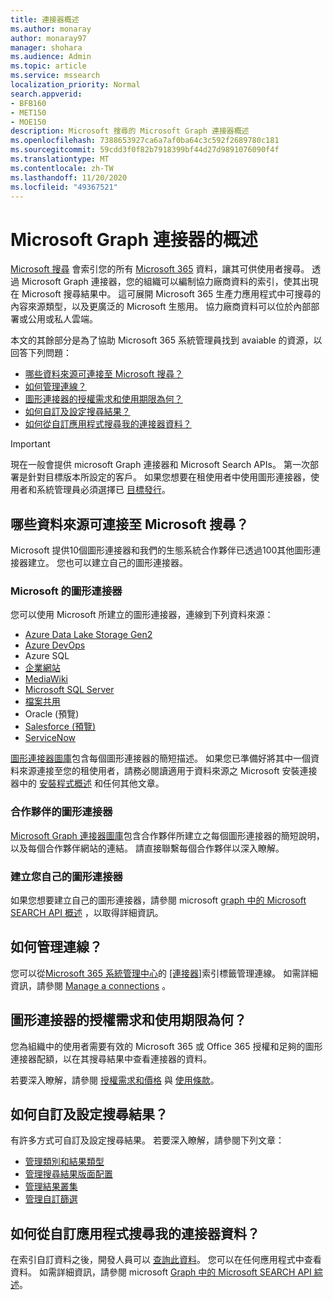 ```yaml
---
title: 連接器概述
ms.author: monaray
author: monaray97
manager: shohara
ms.audience: Admin
ms.topic: article
ms.service: mssearch
localization_priority: Normal
search.appverid:
- BFB160
- MET150
- MOE150
description: Microsoft 搜尋的 Microsoft Graph 連接器概述
ms.openlocfilehash: 7388653927ca6a7af0ba64c3c592f2689780c181
ms.sourcegitcommit: 59cdd3f0f82b7918399bf44d27d9891076090f4f
ms.translationtype: MT
ms.contentlocale: zh-TW
ms.lasthandoff: 11/20/2020
ms.locfileid: "49367521"
---
```

# <a name="overview-of-microsoft-graph-connectors"></a>Microsoft Graph 連接器的概述

[Microsoft 搜尋](https://docs.microsoft.com/microsoftsearch/overview-microsoft-search) 會索引您的所有 [Microsoft 365](https://www.microsoft.com/microsoft-365) 資料，讓其可供使用者搜尋。 透過 Microsoft Graph 連接器，您的組織可以編制協力廠商資料的索引，使其出現在 Microsoft 搜尋結果中。 這可展開 Microsoft 365 生產力應用程式中可搜尋的內容來源類型，以及更廣泛的 Microsoft 生態用。 協力廠商資料可以位於內部部署或公用或私人雲端。

<!---link Microsoft Graph reference in line 19 when we have access to relevant documentation--->

本文的其餘部分是為了協助 Microsoft 365 系統管理員找到 avaiable 的資源，以回答下列問題：

* [哪些資料來源可連接至 Microsoft 搜尋？](#what-data-sources-can-be-connected-to-microsoft-search)
* [如何管理連線？](#how-do-i-manage-my-connections)
* [圖形連接器的授權需求和使用期限為何？](#what-are-the-license-requirements-and-terms-of-use-for-graph-connectors)
* [如何自訂及設定搜尋結果？](#how-do-i-customize-and-configure-search-results)
* [如何從自訂應用程式搜尋我的連接器資料？](#how-do-i-search-my-connector-data-from-a-custom-application)

<!---Modify to another note that is more accurate--->
> [!IMPORTANT]
> 現在一般會提供 microsoft Graph 連接器和 Microsoft Search APIs。 第一次部署是針對目標版本所設定的客戶。 如果您想要在租使用者中使用圖形連接器，使用者和系統管理員必須選擇已 [目標發行](https://docs.microsoft.com/office365/admin/manage/release-options-in-office-365?view=o365-worldwide)。

<!---Add Value, scenario, example, and/or graphic in December updates--->
<!---Probably remove architecture section below
## Architecture

The following architectural diagram of the Microsoft Graph platform shows how Graph connector content flows through content indexing to user results in [Microsoft Search](https://docs.microsoft.com/microsoftsearch/overview-microsoft-search) clients. The rest of this section explains each of the key building blocks in the diagram.

![Diagram: on-premises and cloud-based data is pulled by connectors and indexed by the Microsoft Search API, and then the Microsoft Search service delivers the results to users.](media/connectors-overview/highlevel-connectors.png)
Graph connectors can pull data from cloud-based (SaaS) data sources and on-premises data stores. The above diagram shows connections to only two data sources, but you can add connections to up ten sources per tenant.

The Microsoft Graph Connectors API instantiates one connection per data source. Then, the API indexes and stores the data. Established connections interact with Microsoft Search, so users can get search results.

You can use the Microsoft 365 [admin center](https://admin.microsoft.com) to setup and manage any of the Graph connectors by Microsoft. The admin center has a simple user interface that makes it easy to establish the connection to your data source, and monitor connection status and utilization.

***Edit paragraph below**_
To create a _*connection** to a data source, admins need authenticated access to the data and the entire content repository. The data is fed to the graph connector service for indexing.--->

## <a name="what-data-sources-can-be-connected-to-microsoft-search"></a>哪些資料來源可連接至 Microsoft 搜尋？

Microsoft 提供10個圖形連接器和我們的生態系統合作夥伴已透過100其他圖形連接器建立。 您也可以建立自己的圖形連接器。 

### <a name="graph-connectors-by-microsoft"></a>Microsoft 的圖形連接器

您可以使用 Microsoft 所建立的圖形連接器，連線到下列資料來源：

<!---Need to add a few links below when docs exist--->
* [Azure Data Lake Storage Gen2](azure-data-lake-connector.md)
* [Azure DevOps](azure-devops-connector.md)
* Azure SQL
* [企業網站](enterprise-web-connector.md)
* [MediaWiki](mediawiki-connector.md)
* [Microsoft SQL Server](MSSQL-connector.md)
* [檔案共用](fileshare-connector.md)
* Oracle (預覽) 
* [Salesforce (預覽) ](salesforce-connector.md)
* [ServiceNow](servicenow-connector.md)

[圖形連接器圖庫](connectors-gallery.md)包含每個圖形連接器的簡短描述。 如果您已準備好將其中一個資料來源連接至您的租使用者，請務必閱讀適用于資料來源之 Microsoft 安裝連接器中的 [安裝程式概述](configure-connector.md) 和任何其他文章。

### <a name="graph-connectors-by-our-partners"></a>合作夥伴的圖形連接器

[Microsoft Graph 連接器圖庫](connectors-gallery.md)包含合作夥伴所建立之每個圖形連接器的簡短說明，以及每個合作夥伴網站的連結。 請直接聯繫每個合作夥伴以深入瞭解。

### <a name="build-your-own-graph-connector"></a>建立您自己的圖形連接器

如果您想要建立自己的圖形連接器，請參閱 microsoft [graph 中的 Microsoft SEARCH API 概述](https://docs.microsoft.com/graph/search-concept-overview) ，以取得詳細資訊。

## <a name="how-do-i-manage-my-connections"></a>如何管理連線？

您可以從[Microsoft 365 系統管理中心](https://admin.microsoft.com/)的 [[連接器]](https://admin.microsoft.com/Adminportal/Home#/MicrosoftSearch/Connectors)索引標籤管理連線。 如需詳細資訊，請參閱 [Manage a connections](manage-connector.md) 。

## <a name="what-are-the-license-requirements-and-terms-of-use-for-graph-connectors"></a>圖形連接器的授權需求和使用期限為何？

您為組織中的使用者需要有效的 Microsoft 365 或 Office 365 授權和足夠的圖形連接器配額，以在其搜尋結果中查看連接器的資料。

若要深入瞭解，請參閱 [授權需求和價格](licensing.md) 與 [使用條款](terms-of-use.md)。

## <a name="how-do-i-customize-and-configure-search-results"></a>如何自訂及設定搜尋結果？

有許多方式可自訂及設定搜尋結果。 若要深入瞭解，請參閱下列文章：

* [管理類別和結果類型](customize-search-page.md)
* [管理搜尋結果版面配置](customize-results-layout.md)
* [管理結果叢集](result-cluster.md)
* [管理自訂篩選](custom-filters.md)

## <a name="how-do-i-search-my-connector-data-from-a-custom-application"></a>如何從自訂應用程式搜尋我的連接器資料？

在索引自訂資料之後，開發人員可以 [查詢此資料](https://docs.microsoft.com/graph/search-concept-custom-types)。 您可以在任何應用程式中查看資料。 如需詳細資訊，請參閱 microsoft [Graph 中的 Microsoft SEARCH API 綜述](https://docs.microsoft.com/graph/search-concept-overview)。
